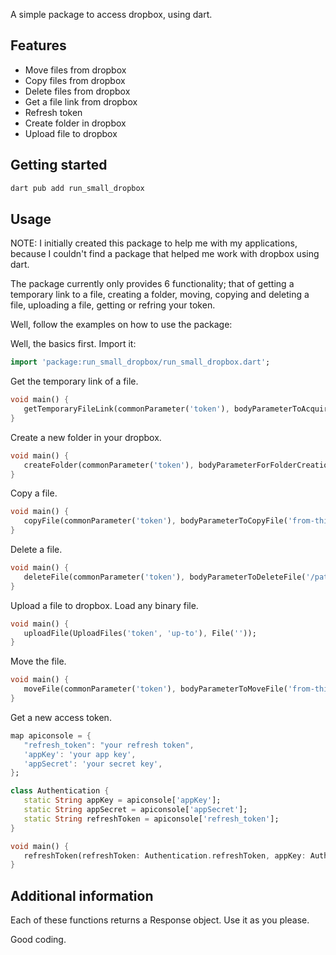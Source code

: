 
A simple package to access dropbox, using dart.

## Features
<ul>
  <li>Move files from dropbox</li>
  <li>Copy files from dropbox</li>
  <li>Delete files from dropbox</li>
  <li>Get a file link from dropbox</li>
  <li>Refresh token</li>
  <li>Create folder in dropbox</li>
  <li>Upload file to dropbox</li>
</ul>


## Getting started

~~~bash
dart pub add run_small_dropbox
~~~

## Usage

NOTE: I initially created this package to help me with my applications, because I couldn't find a package that helped me work with dropbox using dart.

The package currently only provides 6 functionality; that of getting a temporary link to a file, creating a folder, moving, copying and deleting a file, uploading a file, getting or refring your token.

Well, follow the examples on how to use the package:

Well, the basics first. Import it:

~~~dart
import 'package:run_small_dropbox/run_small_dropbox.dart';
~~~

Get the temporary link of a file.
~~~dart
void main() {
   getTemporaryFileLink(commonParameter('token'), bodyParameterToAcquireTheTemporaryLink('/path/file'));
}
~~~

Create a new folder in your dropbox.
~~~dart
void main() {
   createFolder(commonParameter('token'), bodyParameterForFolderCreation('/my-new-folder'));
}
~~~

Copy a file.
~~~dart
void main() {
   copyFile(commonParameter('token'), bodyParameterToCopyFile('from-this-path', 'to-here-path'));
}
~~~

Delete a file.
~~~dart
void main() {
   deleteFile(commonParameter('token'), bodyParameterToDeleteFile('/path/file'));
}
~~~

Upload a file to dropbox.
Load any binary file.
~~~dart
void main() {
   uploadFile(UploadFiles('token', 'up-to'), File(''));
}
~~~

Move the file.
~~~dart
void main() {
   moveFile(commonParameter('token'), bodyParameterToMoveFile('from-this-path', 'to-here-path'));
}
~~~


Get a new access token.
~~~dart
map apiconsole = {
   "refresh_token": "your refresh token",
   'appKey': 'your app key',
   'appSecret': 'your secret key',
};

class Authentication {
   static String appKey = apiconsole['appKey'];
   static String appSecret = apiconsole['appSecret'];
   static String refreshToken = apiconsole['refresh_token'];
}

void main() {
   refreshToken(refreshToken: Authentication.refreshToken, appKey: Authentication.appKey, secretKey: Authentication.appSecret);
}
~~~


## Additional information

Each of these functions returns a Response object. Use it as you please.

Good coding.
